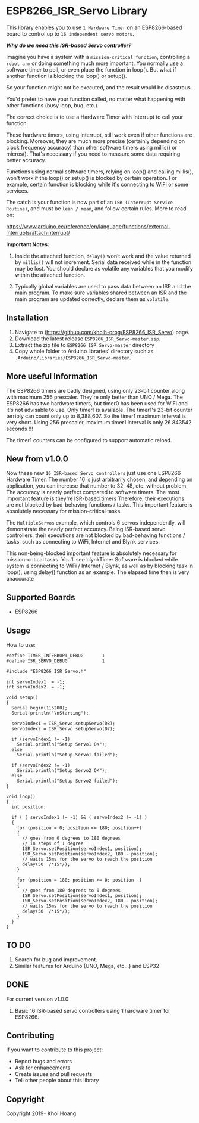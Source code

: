 # ESP8266_ISR_Servo Library

This library enables you to use `1 Hardware Timer` on an ESP8266-based board to control up to `16 independent servo motors`.

***Why do we need this ISR-based Servo controller?***

Imagine you have a system with a `mission-critical function`, controlling a `robot arm` or doing something much more important. You normally use a software timer to poll, or even place the function in loop(). But what if another function is blocking the loop() or setup().

So your function might not be executed, and the result would be disastrous.

You'd prefer to have your function called, no matter what happening with other functions (busy loop, bug, etc.).

The correct choice is to use a Hardware Timer with Interrupt to call your function.

These hardware timers, using interrupt, still work even if other functions are blocking. Moreover, they are much more precise (certainly depending on clock frequency accuracy) than other software timers using millis() or micros(). That's necessary if you need to measure some data requiring better accuracy.

Functions using normal software timers, relying on loop() and calling millis(), won't work if the loop() or setup() is blocked by certain operation. For example, certain function is blocking while it's connecting to WiFi or some services.

The catch is your function is now part of an `ISR (Interrupt Service Routine)`, and must be `lean / mean`, and follow certain rules. More to read on:

https://www.arduino.cc/reference/en/language/functions/external-interrupts/attachinterrupt/

**Important Notes:**
1. Inside the attached function, `delay()` won’t work and the value returned by `millis()` will not increment. Serial data received while in the function may be lost. You should declare as volatile any variables that you modify within the attached function.

2. Typically global variables are used to pass data between an ISR and the main program. To make sure variables shared between an ISR and the main program are updated correctly, declare them as `volatile`.

## Installation
1. Navigate to (https://github.com/khoih-prog/ESP8266_ISR_Servo) page.
2. Download the latest release `ESP8266_ISR_Servo-master.zip`.
3. Extract the zip file to `ESP8266_ISR_Servo-master` directory 
4. Copy whole folder to Arduino libraries' directory such as `.Arduino/libraries/ESP8266_ISR_Servo-master`.

## More useful Information

The ESP8266 timers are badly designed, using only 23-bit counter along with maximum 256 prescaler. They're only better than UNO / Mega.
The ESP8266 has two hardware timers, but timer0 has been used for WiFi and it's not advisable to use. Only timer1 is available.
The timer1's 23-bit counter terribly can count only up to 8,388,607. So the timer1 maximum interval is very short.
Using 256 prescaler, maximum timer1 interval is only 26.843542 seconds !!!

The timer1 counters can be configured to support automatic reload.

## New from v1.0.0

Now these new `16 ISR-based Servo controllers` just use one ESP8266 Hardware Timer. The number 16 is just arbitrarily chosen, and depending 
on application, you can increase that number to 32, 48, etc. without problem.
The accuracy is nearly perfect compared to software timers. The most important feature is they're ISR-based timers
Therefore, their executions are not blocked by bad-behaving functions / tasks.
This important feature is absolutely necessary for mission-critical tasks. 

The `MultipleServos` example, which controls 6 servos independently, will demonstrate the nearly perfect accuracy.
Being ISR-based servo controllers, their executions are not blocked by bad-behaving functions / tasks, such as connecting to WiFi, Internet
and Blynk services.

This non-being-blocked important feature is absolutely necessary for mission-critical tasks. 
You'll see blynkTimer Software is blocked while system is connecting to WiFi / Internet / Blynk, as well as by blocking task 
in loop(), using delay() function as an example. The elapsed time then is very unaccurate

## Supported Boards

- ESP8266

## Usage

How to use:

```
#define TIMER_INTERRUPT_DEBUG       1
#define ISR_SERVO_DEBUG             1

#include "ESP8266_ISR_Servo.h"

int servoIndex1  = -1;
int servoIndex2  = -1;

void setup() 
{
  Serial.begin(115200);
  Serial.println("\nStarting");

  servoIndex1 = ISR_Servo.setupServo(D8);
  servoIndex2 = ISR_Servo.setupServo(D7);
  
  if (servoIndex1 != -1)
    Serial.println("Setup Servo1 OK");
  else
    Serial.println("Setup Servo1 failed");

  if (servoIndex2 != -1)
    Serial.println("Setup Servo2 OK");
  else
    Serial.println("Setup Servo2 failed");
}

void loop() 
{
  int position;

  if ( ( servoIndex1 != -1) && ( servoIndex2 != -1) )
  {
    for (position = 0; position <= 180; position++) 
    { 
      // goes from 0 degrees to 180 degrees
      // in steps of 1 degree
      ISR_Servo.setPosition(servoIndex1, position);
      ISR_Servo.setPosition(servoIndex2, 180 - position);
      // waits 15ms for the servo to reach the position
      delay(50  /*15*/);
    }
    
    for (position = 180; position >= 0; position--) 
    { 
      // goes from 180 degrees to 0 degrees
      ISR_Servo.setPosition(servoIndex1, position);
      ISR_Servo.setPosition(servoIndex2, 180 - position);
      // waits 15ms for the servo to reach the position
      delay(50  /*15*/);                                  
    }
  }
}

```
## TO DO

1. Search for bug and improvement.
2. Similar features for Arduino (UNO, Mega, etc...) and ESP32 


## DONE

For current version v1.0.0

1. Basic 16 ISR-based servo controllers using 1 hardware timer for ESP8266.


## Contributing
If you want to contribute to this project:
- Report bugs and errors
- Ask for enhancements
- Create issues and pull requests
- Tell other people about this library

## Copyright
Copyright 2019- Khoi Hoang
